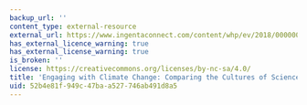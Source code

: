 ```yaml
---
backup_url: ''
content_type: external-resource
external_url: https://www.ingentaconnect.com/content/whp/ev/2018/00000027/00000003/art00003;jsessionid=3db6a5femqg0j.x-ic-live-03
has_external_licence_warning: true
has_external_license_warning: true
is_broken: ''
license: https://creativecommons.org/licenses/by-nc-sa/4.0/
title: 'Engaging with Climate Change: Comparing the Cultures of Science and Activism'
uid: 52b4e81f-949c-47ba-a527-746ab491d8a5
---
```

